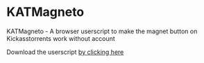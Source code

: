 # KATMagneto
KATMagneto - A browser userscript to make the magnet button on Kickasstorrents work without account

Download the userscript [by clicking here](https://raw.githubusercontent.com/Favna/KATMagneto/master/KATMagneto.User.js)
